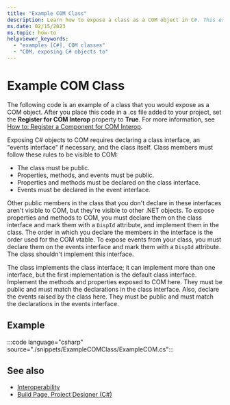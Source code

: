 ```yaml
---
title: "Example COM Class"
description: Learn how to expose a class as a COM object in C#. This example adds code in a .cs file to a project and sets the Register for COM Interop property.
ms.date: 02/15/2023
ms.topic: how-to
helpviewer_keywords: 
  - "examples [C#], COM classes"
  - "COM, exposing C# objects to"
---
```

# Example COM Class

The following code is an example of a class that you would expose as a COM object. After you place this code in a .cs file added to your project, set the **Register for COM Interop** property to **True**. For more information, see [How to: Register a Component for COM Interop](/previous-versions/visualstudio/visual-studio-2010/w29wacsy(v=vs.100)).

Exposing C# objects to COM requires declaring a class interface, an "events interface" if necessary, and the class itself. Class members must follow these rules to be visible to COM:

- The class must be public.
- Properties, methods, and events must be public.
- Properties and methods must be declared on the class interface.
- Events must be declared in the event interface.

Other public members in the class that you don't declare in these interfaces aren't visible to COM, but they're visible to other .NET objects. To expose properties and methods to COM, you must declare them on the class interface and mark them with a `DispId` attribute, and implement them in the class. The order in which you declare the members in the interface is the order used for the COM vtable. To expose events from your class, you must declare them on the events interface and mark them with a `DispId` attribute. The class shouldn't implement this interface.

The class implements the class interface; it can implement more than one interface, but the first implementation is the default class interface. Implement the methods and properties exposed to COM here. They must be public and must match the declarations in the class interface. Also, declare the events raised by the class here. They must be public and must match the declarations in the events interface.

## Example

:::code language="csharp" source="./snippets/ExampleCOMClass/ExampleCOM.cs":::

## See also

- [Interoperability](./index.md)
- [Build Page, Project Designer (C#)](/visualstudio/ide/reference/build-page-project-designer-csharp)
